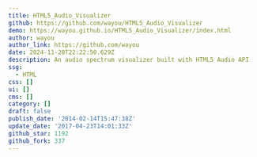 ```yaml
---
title: HTML5_Audio_Visualizer
github: https://github.com/wayou/HTML5_Audio_Visualizer
demo: https://wayou.github.io/HTML5_Audio_Visualizer/index.html
author: wayou
author_link: https://github.com/wayou
date: 2024-11-28T22:22:50.629Z
description: An audio spectrum visualizer built with HTML5 Audio API
ssg:
  - HTML
css: []
ui: []
cms: []
category: []
draft: false
publish_date: '2014-02-14T15:47:38Z'
update_date: '2017-04-23T14:01:33Z'
github_star: 1192
github_fork: 337
---
```

